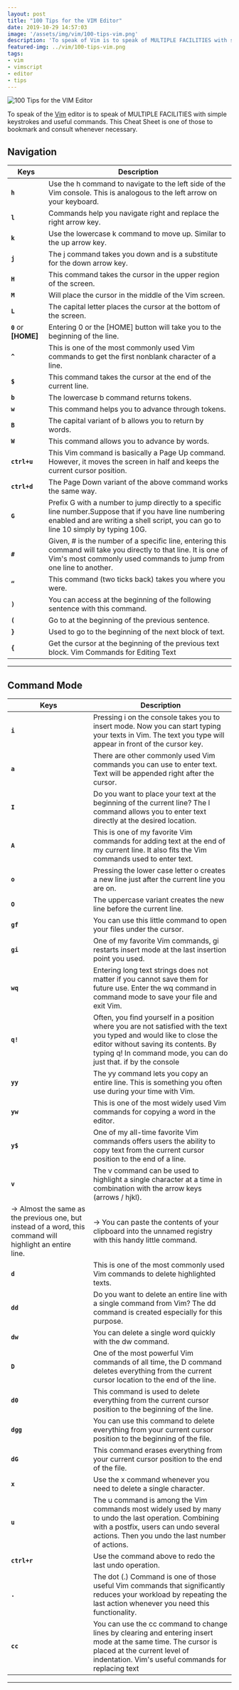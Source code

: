 ```yaml
---
layout: post
title: "100 Tips for the VIM Editor"
date: 2019-10-29 14:57:03
image: '/assets/img/vim/100-tips-vim.png'
description: 'To speak of Vim is to speak of MULTIPLE FACILITIES with simple keystrokes and useful commands.'
featured-img: ../vim/100-tips-vim.png
tags:
- vim
- vimscript
- editor
- tips
---
```


![100 Tips for the VIM Editor](/assets/img/vim/100-tips-vim.png)

To speak of the [Vim](https://www.udemy.com/course/curso-de-vim-moderno-e-vimscript/) editor is to speak of MULTIPLE FACILITIES with simple keystrokes and useful commands. This Cheat Sheet is one of those to bookmark and consult whenever necessary.

<!-- RETANGULO LARGO -->
<script async src="https://pagead2.googlesyndication.com/pagead/js/adsbygoogle.js"></script>
<!-- Informat -->
<ins class="adsbygoogle"
style="display:block"
data-ad-client="ca-pub-2838251107855362"
data-ad-slot="2327980059"
data-ad-format="auto"
data-full-width-responsive="true"></ins>
<script>
(adsbygoogle = window.adsbygoogle || []).push({});
</script>

## Navigation

| Keys | Description |
|---|---|
| **`h`** | Use the h command to navigate to the left side of the Vim console. This is analogous to the left arrow on your keyboard. |
| **`l`** | Commands help you navigate right and replace the right arrow key. |
| **`k`** | Use the lowercase k command to move up. Similar to the up arrow key. |
| **`j`** | The j command takes you down and is a substitute for the down arrow key. |
| **`H`** | This command takes the cursor in the upper region of the screen. |
| **`M`** | Will place the cursor in the middle of the Vim screen. |
| **`L`** | The capital letter places the cursor at the bottom of the screen. |
| **`0`**  or **[HOME]** | Entering 0 or the [HOME] button will take you to the beginning of the line. |
| **`^`** | This is one of the most commonly used Vim commands to get the first nonblank character of a line. |
| **`$`** | This command takes the cursor at the end of the current line. |
| **`b`** | The lowercase b command returns tokens. |
| **`w`** | This command helps you to advance through tokens. |
| **`B`** | The capital variant of b allows you to return by words. |
| **`W`** | This command allows you to advance by words. |
| **`ctrl+u`** | This Vim command is basically a Page Up command. However, it moves the screen in half and keeps the current cursor position. |
| **`ctrl+d`** | The Page Down variant of the above command works the same way. |
| **`G`** | Prefix G with a number to jump directly to a specific line number.Suppose that if you have line numbering enabled and are writing a shell script, you can go to line 10 simply by typing 10G. |
| **`#`** | Given, # is the number of a specific line, entering this command will take you directly to that line. It is one of Vim's most commonly used commands to jump from one line to another. |
| **`“`** | This command (two ticks back) takes you where you were. |
| **`)`** | You can access at the beginning of the following sentence with this command. |
| **`(`** | Go to at the beginning of the previous sentence. |
| **`}`** | Used to go to the beginning of the next block of text. |
| **`{`** | Get the cursor at the beginning of the previous text block. Vim Commands for Editing Text |

<!-- RETANGULO LARGO 2 -->
<script async src="//pagead2.googlesyndication.com/pagead/js/adsbygoogle.js"></script>
<ins class="adsbygoogle"
style="display:block; text-align:center;"
data-ad-layout="in-article"
data-ad-format="fluid"
data-ad-client="ca-pub-2838251107855362"
data-ad-slot="8549252987"></ins>
<script>
(adsbygoogle = window.adsbygoogle || []).push({});
</script>

***

## Command Mode

| Keys | Description |
|---|---|
| **`i`** | Pressing i on the console takes you to insert mode. Now you can start typing your texts in Vim. The text you type will appear in front of the cursor key. |
| **`a`** | There are other commonly used Vim commands you can use to enter text. Text will be appended right after the cursor. |
| **`I`** | Do you want to place your text at the beginning of the current line? The l command allows you to enter text directly at the desired location. |
| **`A`** | This is one of my favorite Vim commands for adding text at the end of my current line. It also fits the Vim commands used to enter text. |
| **`o`** | Pressing the lower case letter o creates a new line just after the current line you are on. |
| **`O`** | The uppercase variant creates the new line before the current line. |
| **`gf`** | You can use this little command to open your files under the cursor. |
| **`gi`** | One of my favorite Vim commands, gi restarts insert mode at the last insertion point you used. |
| **`wq`** | Entering long text strings does not matter if you cannot save them for future use. Enter the wq command in command mode to save your file and exit Vim. |
| **`q!`** | Often, you find yourself in a position where you are not satisfied with the text you typed and would like to close the editor without saving its contents. By typing q! In command mode, you can do just that. if by the console |
| **`yy`** | The yy command lets you copy an entire line. This is something you often use during your time with Vim. |
| **`yw`** | This is one of the most widely used Vim commands for copying a word in the editor. |
| **`y$`** | One of my all-time favorite Vim commands offers users the ability to copy text from the current cursor position to the end of a line. |
| **`v`** | The v command can be used to highlight a single character at a time in combination with the arrow keys (arrows / hjkl). |
|→ Almost the same as the previous one, but instead of a word, this command will highlight an entire line.|→ You can paste the contents of your clipboard into the unnamed registry with this handy little command. |
| **`d`** | This is one of the most commonly used Vim commands to delete highlighted texts. |
| **`dd`** | Do you want to delete an entire line with a single command from Vim? The dd command is created especially for this purpose. |
| **`dw`** | You can delete a single word quickly with the dw command. |
| **`D`** | One of the most powerful Vim commands of all time, the D command deletes everything from the current cursor location to the end of the line. |
| **`d0`** | This command is used to delete everything from the current cursor position to the beginning of the line. |
| **`dgg`** | You can use this command to delete everything from your current cursor position to the beginning of the file. |
| **`dG`** | This command erases everything from your current cursor position to the end of the file. |
| **`x`** | Use the x command whenever you need to delete a single character. |
| **`u`** | The u command is among the Vim commands most widely used by many to undo the last operation. Combining with a postfix, users can undo several actions. Then you undo the last number of actions. |
| **`ctrl+r`** | Use the command above to redo the last undo operation. |
| **`.`** | The dot (.) Command is one of those useful Vim commands that significantly reduces your workload by repeating the last action whenever you need this functionality. |
| **`cc`** | You can use the cc command to change lines by clearing and entering insert mode at the same time. The cursor is placed at the current level of indentation. Vim's useful commands for replacing text |

***

<!-- QUADRADO -->
<script async src="//pagead2.googlesyndication.com/pagead/js/adsbygoogle.js"></script>
<ins class="adsbygoogle"
style="display:inline-block;width:336px;height:280px"
data-ad-client="ca-pub-2838251107855362"
data-ad-slot="5351066970"></ins>
<script>
(adsbygoogle = window.adsbygoogle || []).push({});
</script>

## Visual Mode

| Keys | Description |
|---|---|
| **`r`** | The r command is a very useful tool for changing a single character. Follow it with [character] and it will change the current character under the cursor with [character]. |
| **`R`** | Uppercase OR opens the input mode, but instead of entering text, you can replace it with this command. |
| **`~`** | The tilda (~) command is very useful when you need to change the box of one character in your document. Follow it with a number to invert as many characters. |
| **`t[caractere]`** | Type t [character] to select up to, but not including, the next [character] on a specific line. |
| **`f[caractere]`** | Press f [character] to select up to and including the next [character] in a line. |
| **`i[caractere]`** | Do you want to select everything between parentheses or another unique character? Type i [character] to select everything between two consecutive [characters]. |
| **`a[caractere]`** | This command is identical to the previous one, but includes the [character] at both ends of the text. Commands I came most commonly used to search in a document |

***

## Search and Replacement

| Keys | Description |
|---|---|
| **`/`** | The slash command is the most commonly used command to search large text files in Vim. Just type / and proceed with the text you want Vim to look for you and look at the bottom corner of the console. |
| **`/\c`** | The option, when directed to the search (/) command, allows users to search for case-sensitive text. Wise use of this command can save hours of hard work. |
| **`?[pattern]`** | This is one of Vim's most useful commands for searching previous texts for a given [pattern]. |
| **`n`** | The n command searches in the direction of your last search. Use this command if you know which direction the search item is in. |
| **`N`** | Almost identical to the above command, but searches in the opposite direction to your last search. |
| **`:%s/[pattern]/[replacement]/g`** | The above command uses regular expression to search for all occurrences of [pattern] and replaces it with [replacement] without prompting. |
| **`:%s/[pattern]/[replacement]/gc`** | Same as previous command, but prompts for confirmation before replacing each instance of [default] with [replacement]. |
| **`:s/[pattern]/[replacement]/g`** | Instead of replacing all instances of [default] in your file, this Vim command will only replace those [default] that are on the current line with [replacement]. |
| **`:bufdo /[pattern]`** | This is one of Vim's powerful commands that allows users to search for [pattern] in all currently opened buffers. This will increase your productivity and significantly shorten your search time. |
| **`:g/string/d`** | This is one of the useful Vim commands that will be useful whenever you want to delete all lines containing string from your document. Linux Command Tips Sheet for Working with Multiple Files in Vim |


<!-- QUADRADO -->
<script async src="//pagead2.googlesyndication.com/pagead/js/adsbygoogle.js"></script>
<ins class="adsbygoogle"
style="display:inline-block;width:336px;height:280px"
data-ad-client="ca-pub-2838251107855362"
data-ad-slot="5351066970"></ins>
<script>
(adsbygoogle = window.adsbygoogle || []).push({});
</script>

***

## Screen Manipulation and Editing

| Keys | Description |
|---|---|
| **`:sp [filename]`** | Use this command to create a new file and split the console screen horizontally to show the two different buffers. |
| **`:vsp [filename]`** | The functionality of this Vim command is essentially identical to the above command, but instead of splitting the console horizontally, it splits the screen vertically. |
| **`:bn`** | This Vim command will change its editor to the next buffer. It is among the few fundamental Vim commands without which you will not be able to work with multiple documents in Vim. |
| **`:bp`** | Identical to the previous command, but switches to the previous buffer instead of advancing. |
| **`:bd`** | Use this Vim command when closing a specific buffer. Save your data using the appropriate Vim commands. |
| **`:ls`** | This is one of the useful Vim commands that will present users with a list of all open buffers. |
| **`ctrl+ws`** | If you want to split Vim windows horizontally, this is the command you are looking for. |
| **`ctrl+wv`** | Instead of splitting windows horizontally, this Vim command will split it vertically. |
| **`ctrl+ww`** | Use this command to switch between multiple windows directly from command mode. |
| **`ctrl+wq`** | You can use this useful Vim command to exit a specific window. |
| **`ctrl+wh`** | This command moves your cursor location to the left window. |
| **`ctrl+wl`** | Same as the previous command, but instead of moving the cursor to the left, this command will point to the right window. |
| **`ctrl+wj`** | Use this command whenever you want to move a window below the existing window. |
| **`ctrl+wk`** | Same as above, but takes the cursor to the window above the current one. Vim's useful commands when working with multiple tabs |
| **`:tabnew`** | You can use the: tabnew command to create a new tab and work with another document without leaving the current file. |
| **`gt`** | The gt command will show you the next tab you open. |
| **`:tabfirst`** | The above command shows the first tab you opened in a specific session. |
| **`:tablast`** | Same as the previous command, but instead of showing the first tab, it will display the last tab. |
| **`tabm n(position)`** | This powerful Vim command will be useful whenever you feel the need to rearrange your existing tabs. |
| **`tabdo %s/foo/bar/g`** | You can use the above command whenever you want to execute a command on all open tabs at the same time. |
| **`:tab ball`** | This Vim command is one of my favorite Vim commands and puts each open file in one [CODE]:tab ball`**  . |
| **`:new abc.txt`** | This is one of Vim's commands that allows you to open a new file called abc.txt in a new window without leaving the current document. |
| **`:w`** | Pressing this command Vim in command mode saves the current document, but there is no existing session. |
| **`:q`** | This command exits the current session without saving your changes. Note that you will see error E37 if you have unsaved changes to your document. In such scenarios, you need to override this command and use q! instead. |
| **`:help [command]`** | The help command performs a search operation on the command you entered and displays relevant information about them directly in the console. |
| **`:e [file]`** | This command will open a file named [file] and create a new one if it no longer exists in your file system. |
| **`:w [filename]`** | Use this command to save the existing document directly to a new file named [filename]. |
| **`:stop`** | Writing this command in command mode will suspend your current Vim session. You can also do this by pressing ctrl + z at the same time. |
| **`:browse e`** | Use this command whenever you want to call the graphics file explorer from your Vim console. |
| **`:%!fmt`** | Writing this command will align each line of your current file. |
| **`!}fmt`** | Use it whenever you need to align all lines at the current position of your cursor. |
| **`:set autoindent`** | This is one of the most commonly used Vim commands that you will use during your time in Vim. It sets autoindent for your current session. Final thoughts |

Meet our [Vim Moderno and Vimscript Course at Udemy](https://www.udemy.com/course/curso-de-vim-moderno-e-vimscript/). Although the classes are in the Portuguese language, Udemy offers automatic translation if you are interested. Link:

## <https://www.udemy.com/course/curso-de-vim-moderno-e-vimscript/>

Thanks for reading!
